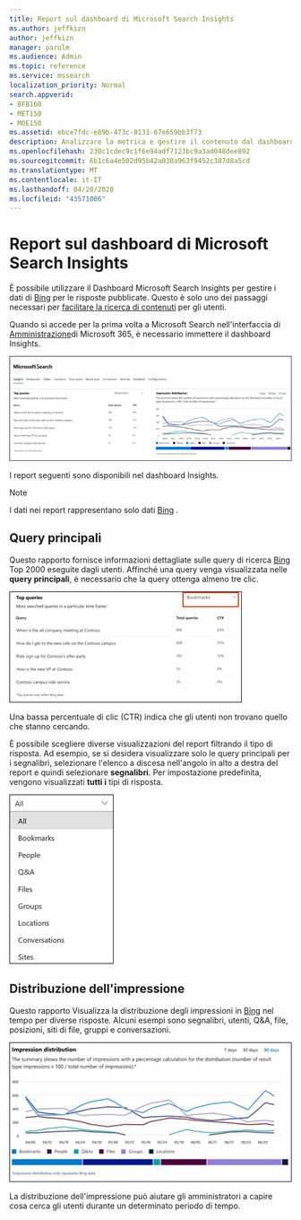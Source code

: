 ```yaml
---
title: Report sul dashboard di Microsoft Search Insights
ms.author: jeffkizn
author: jeffkizn
manager: parulm
ms.audience: Admin
ms.topic: reference
ms.service: mssearch
localization_priority: Normal
search.appverid:
- BFB160
- MET150
- MOE150
ms.assetid: ebce7fdc-e89b-473c-8131-67e659bb3f73
description: Analizzare la metrica e gestire il contenuto dal dashboard Insights in Microsoft Search
ms.openlocfilehash: 230c1cdec9c1f6e94adf7123bc9a3ad048dee892
ms.sourcegitcommit: 6b1c6a4e502d95b42a030a963f9452c387d8a5cd
ms.translationtype: MT
ms.contentlocale: it-IT
ms.lasthandoff: 04/20/2020
ms.locfileid: "43571006"
---
```

# <a name="microsoft-search-insights-dashboard-reports"></a>Report sul dashboard di Microsoft Search Insights

È possibile utilizzare il Dashboard Microsoft Search Insights per gestire i dati di [Bing](https://Bing.com) per le risposte pubblicate. Questo è solo uno dei passaggi necessari per [facilitare la ricerca di contenuti](make-content-easy-to-find.md) per gli utenti.

Quando si accede per la prima volta a Microsoft Search nell'interfaccia di [Amministrazione](https://admin.microsoft.com)di Microsoft 365, è necessario immettere il dashboard Insights.

![Insights-dashboard. png](media/Insights-dashboard.png)

I report seguenti sono disponibili nel dashboard Insights.

> [!NOTE]
> I dati nei report rappresentano solo dati [Bing](https://Bing.com) .

## <a name="top-queries"></a>Query principali

Questo rapporto fornisce informazioni dettagliate sulle query di ricerca [Bing](https://Bing.com) Top 2000 eseguite dagli utenti. Affinché una query venga visualizzata nelle **query principali**, è necessario che la query ottenga almeno tre clic.

![Report delle query principali con le intestazioni di tabella: query, Total query e frequenza di clic.](media/Insights-topqueries.png)

Una bassa percentuale di clic (CTR) indica che gli utenti non trovano quello che stanno cercando.

È possibile scegliere diverse visualizzazioni del report filtrando il tipo di risposta. Ad esempio, se si desidera visualizzare solo le query principali per i segnalibri, selezionare l'elenco a discesa nell'angolo in alto a destra del report e quindi selezionare **segnalibri**. Per impostazione predefinita, vengono visualizzati **tutti i** tipi di risposta.

![Filtrare il rapporto query principali in base ai segnalibri, agli utenti, alle&A, ai file, ai gruppi, alle posizioni, alle conversazioni e ai siti](media/Insights-topqueries-dropdown.png)

## <a name="impression-distribution"></a>Distribuzione dell'impressione

Questo rapporto Visualizza la distribuzione degli impressioni in [Bing](https://Bing.com) nel tempo per diverse risposte. Alcuni esempi sono segnalibri, utenti, Q&A, file, posizioni, siti di file, gruppi e conversazioni.

![Report impressioni con 90 giorni selezionati come periodo di tempo.](media/Insights-impressions.png)

La distribuzione dell'impressione può aiutare gli amministratori a capire cosa cerca gli utenti durante un determinato periodo di tempo.
